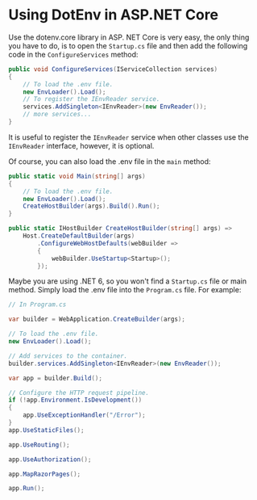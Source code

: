 # Using DotEnv in ASP.NET Core

Use the dotenv.core library in ASP. NET Core is very easy, the only thing you have to do, is to open the `Startup.cs` file and then add the following code in the `ConfigureServices` method:
```cs
public void ConfigureServices(IServiceCollection services)
{
    // To load the .env file.
    new EnvLoader().Load();
    // To register the IEnvReader service.
    services.AddSingleton<IEnvReader>(new EnvReader());
    // more services...
}
```
It is useful to register the `IEnvReader` service when other classes use the `IEnvReader` interface, however, it is optional.

Of course, you can also load the .env file in the `main` method:
```cs
public static void Main(string[] args)
{
    // To load the .env file.
    new EnvLoader().Load();
    CreateHostBuilder(args).Build().Run();
}

public static IHostBuilder CreateHostBuilder(string[] args) =>
    Host.CreateDefaultBuilder(args)
        .ConfigureWebHostDefaults(webBuilder =>
        {
            webBuilder.UseStartup<Startup>();
        });
```
Maybe you are using .NET 6, so you won't find a `Startup.cs` file or main method. Simply load the .env file into the `Program.cs` file. For example:
```cs
// In Program.cs

var builder = WebApplication.CreateBuilder(args);

// To load the .env file.
new EnvLoader().Load();

// Add services to the container.
builder.services.AddSingleton<IEnvReader>(new EnvReader());

var app = builder.Build();

// Configure the HTTP request pipeline.
if (!app.Environment.IsDevelopment())
{
    app.UseExceptionHandler("/Error");
}
app.UseStaticFiles();

app.UseRouting();

app.UseAuthorization();

app.MapRazorPages();

app.Run();
```